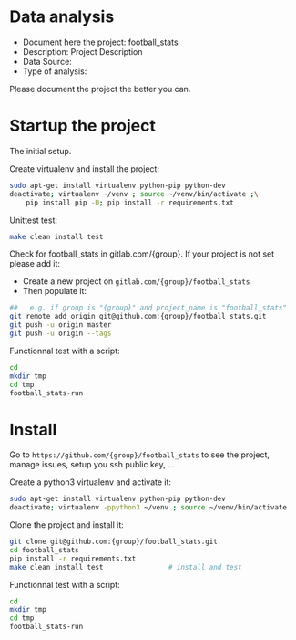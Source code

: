 # Data analysis
- Document here the project: football_stats
- Description: Project Description
- Data Source:
- Type of analysis:

Please document the project the better you can.

# Startup the project

The initial setup.

Create virtualenv and install the project:
```bash
sudo apt-get install virtualenv python-pip python-dev
deactivate; virtualenv ~/venv ; source ~/venv/bin/activate ;\
    pip install pip -U; pip install -r requirements.txt
```

Unittest test:
```bash
make clean install test
```

Check for football_stats in gitlab.com/{group}.
If your project is not set please add it:

- Create a new project on `gitlab.com/{group}/football_stats`
- Then populate it:

```bash
##   e.g. if group is "{group}" and project_name is "football_stats"
git remote add origin git@github.com:{group}/football_stats.git
git push -u origin master
git push -u origin --tags
```

Functionnal test with a script:

```bash
cd
mkdir tmp
cd tmp
football_stats-run
```

# Install

Go to `https://github.com/{group}/football_stats` to see the project, manage issues,
setup you ssh public key, ...

Create a python3 virtualenv and activate it:

```bash
sudo apt-get install virtualenv python-pip python-dev
deactivate; virtualenv -ppython3 ~/venv ; source ~/venv/bin/activate
```

Clone the project and install it:

```bash
git clone git@github.com:{group}/football_stats.git
cd football_stats
pip install -r requirements.txt
make clean install test                # install and test
```
Functionnal test with a script:

```bash
cd
mkdir tmp
cd tmp
football_stats-run
```
